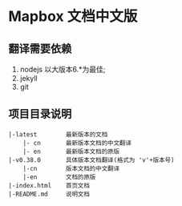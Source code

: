 # Mapbox 文档中文版

## 翻译需要依赖
1. nodejs 以大版本6.*为最佳;
2. jekyll
3. git 

## 项目目录说明
```
|-latest        最新版本的文档
    |- cn       最新版本文档的中文翻译
    |- en       最新版本文档的原版
|-v0.38.0       具体版本文档翻译(格式为 'v'+版本号)
    |-cn        版本文档的中文翻译
    |-en        文档的原版
|-index.html    首页文档
|-README.md     说明文档
```